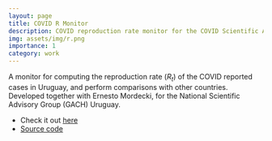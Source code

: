 ```yaml
---
layout: page
title: COVID R Monitor
description: COVID reproduction rate monitor for the COVID Scientific Advisory group in Uruguay
img: assets/img/r.png
importance: 1
category: work
---
```


A monitor for computing the reproduction rate ($R_t$) of the COVID reported cases in Uruguay, and perform comparisons with other countries. Developed together with Ernesto Mordecki, for the National Scientific Advisory Group (GACH) Uruguay.

* Check it out [here](https://covid-monitor.agesic.gub.uy/)
* [Source code](https://github.com/aferragu/covid-r-monitor)
